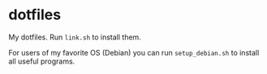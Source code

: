 dotfiles
========

My dotfiles. Run `link.sh` to install them.

For users of my favorite OS (Debian) you can run `setup_debian.sh` to install all useful programs.

